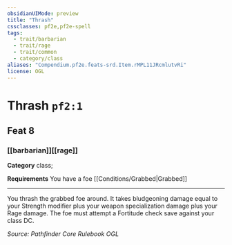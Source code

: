 ```yaml
---
obsidianUIMode: preview
title: "Thrash"
cssclasses: pf2e,pf2e-spell
tags:
  - trait/barbarian
  - trait/rage
  - trait/common
  - category/class
aliases: "Compendium.pf2e.feats-srd.Item.rMPL11JRcmlutvRi"
license: OGL
---
```

# Thrash `pf2:1`
## Feat 8
### [[barbarian]][[rage]]

**Category** class; 




**Requirements** You have a foe [[Conditions/Grabbed|Grabbed]]

* * *

You thrash the grabbed foe around. It takes bludgeoning damage equal to your Strength modifier plus your weapon specialization damage plus your Rage damage. The foe must attempt a Fortitude check save against your class DC.

*Source: Pathfinder Core Rulebook*
*OGL*